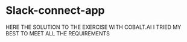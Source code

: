 # Slack-connect-app
HERE THE SOLUTION TO THE  EXERCISE WITH COBALT.AI I TRIED MY BEST TO MEET ALL THE REQUIREMENTS 
